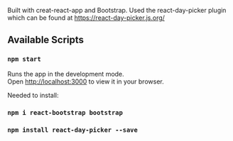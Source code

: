 Built with creat-react-app and Bootstrap.
Used the react-day-picker plugin which can be found at https://react-day-picker.js.org/

## Available Scripts
### `npm start`

Runs the app in the development mode.\
Open [http://localhost:3000](http://localhost:3000) to view it in your browser.

Needed to install:
### `npm i react-bootstrap bootstrap`
### `npm install react-day-picker --save`


